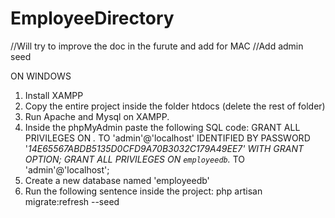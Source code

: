 # EmployeeDirectory
//Will try to improve the doc in the furute and add for MAC
//Add admin seed

ON WINDOWS
1) Install XAMPP 
2) Copy the entire project inside the folder htdocs (delete the rest of folder) 
3) Run Apache and Mysql on XAMPP. 
4) Inside the phpMyAdmin paste the following SQL code: 
 GRANT ALL PRIVILEGES ON *.* TO 'admin'@'localhost' IDENTIFIED BY PASSWORD '*14E65567ABDB5135D0CFD9A70B3032C179A49EE7' WITH GRANT OPTION; 
 GRANT ALL PRIVILEGES ON `employeedb`.* TO 'admin'@'localhost'; 
5) Create a new database named 'employeedb' 
6) Run the following sentence inside the project: 
php artisan migrate:refresh --seed 
